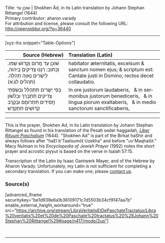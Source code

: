<html>
<head></head>
<body>
Title: שׁוֹכֵן עַד | Shokhen Âd, in its Latin translation by Johann Stephan Rittangel (1644)<br />
Primary contributor: aharon.varady<br />
For attribution and license, please consult the following URL: <a href="http://opensiddur.org/?p=36440">http://opensiddur.org/?p=36440</a>
<p />
<hr />

[xyz-ihs snippet="Table-Options"]<table style="margin-left: auto; margin-right: auto;" class="draggable">
<thead><tr><th id="x" style="text-align: right;">Source (Hebrew)</th><th style="text-align: left;">Translation (Latin)</th></tr></thead>
<tbody>
<tr><td style="vertical-align:top;">
<div class="liturgy" lang="he">
שׁוֹכֵן עַד מָּרוֹם וְקָּדוֹשׁ שְׁמוֹ.
וְכָתוּב: רַנְּנוּ צַדִּיקִים בַּיהוה, 
לַיְשָׁרִים נָאוָה תְהִלָּה. <span class="citation">(תהלים לג:א)</span>
</span></div></td>
 
<td style="vertical-align:top;">
<div class="latin" lang="la">
habitator æternitatis, excelsum & sanctum nomen ejus; 
& scriptum est: Cantate justi in Domino, 
rectos decet collaudatio.
</span></div></td></tr>


<tr><td style="vertical-align:top;">
<div class="liturgy" lang="he">
בְּפִי <span class="acrostic">יְ</span>שָׁרִים תִּתְהַלָּל
וּבְשִׂפְתֵי <span class="acrostic">צַ</span>דִּיקִים תִּתְבָּרַךְ
וּבִלְשׁוֹן <span class="acrostic">חֲ</span>סִידִים תִּתְרוֹמָם
וּבְקֶרֶב <span class="acrostic">קְ</span>דוֹשִׁים תִּתְקַדָּשׁ
</span></div></td>
 
<td style="vertical-align:top;">
<div class="latin" lang="la">
In ore justorum laudaberis, <span class="acrostic">&nbsp;</span>
& in sermonibus justorum benediceris, <span class="acrostic">&nbsp;</span>
& in lingua piorum exaltaberis, <span class="acrostic">&nbsp;</span>
& in medio sanctorum sanctificaberis, <span class="acrostic">&nbsp;</span>
</div></td></tr>
</tbody></table>

<hr />

This is the prayer, Shokhen Ad, in its Latin translation by Johann Stephan Rittangel as found in his translation of the Pesaḥ seder haggadah, <em><a href="/?p=19649">Liber Rituum Paschalium</a></em> (1644).  "Shokhen Ad" is part of the Birkat haShir and always follows after "haEl b'Taatsumōt Uzekha" and before "uv'Maqhalōt." Macy Nulman in his <em>Encyclopedia of Jewish Prayer</em> (1992) notes the short prayer and acrostic piyyut is based on the verse in Isaiah 57:15. 

Transcription of the Latin by Isaac Gantwerk Mayer, and of the Hebrew by Aharon Varady. Unfortunately, my Latin is not sufficient for completing a secondary translation. If you can make one, please <a href="/contact/">contact us</a>.


<h3>Source(s)</h3>

[advanced_iframe securitykey="be1d939e6a1b36109171c7d5503b34cf9147aa7b" enable_external_height_workaround="true" src="https://archive.org/stream/LibraVeritatisEtDePaschateTractatus/Libra%20veritatis%20et%20de%20Paschate%20tractatus%20%28Johann%20Stephan%20Rittangel%29#page/n417/mode/2up"]

&nbsp;

<hr />

&nbsp;

</body>
</html>
